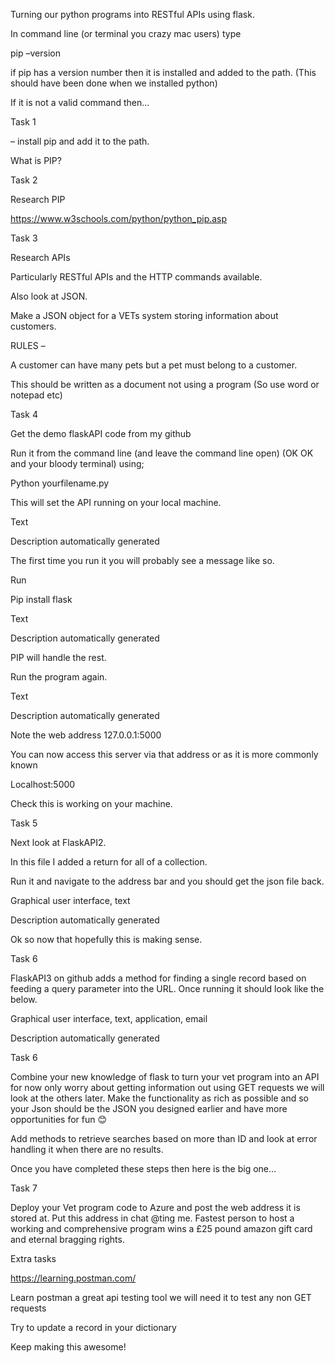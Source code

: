 Turning our python programs into RESTful APIs using flask. 
 
In command line (or terminal you crazy mac users) type  

pip –version 

if pip has a version number then it is installed and added to the path.  (This should have been done when we installed python) 

If it is not a valid command then… 

Task 1 

 – install pip and add it to the path. 


What is PIP? 

Task 2 

Research PIP 

https://www.w3schools.com/python/python_pip.asp 
 

Task 3 

Research APIs 

Particularly RESTful APIs and the HTTP commands available. 

Also look at JSON. 

Make a JSON object for a VETs system storing information about customers.   

RULES –  

A customer can have many pets but a pet must belong to a customer. 

This should be written as a document not using a program (So use word or notepad etc) 


Task 4 

Get the demo flaskAPI code from my github 

Run it from the command line (and leave the command line open) (OK OK and your bloody terminal) using; 

Python yourfilename.py 

This will set the API running on your local machine. 

Text

Description automatically generated 

The first time you run it you will probably see a message like so. 

Run 

Pip install flask 

Text

Description automatically generated 

PIP will handle the rest. 

Run the program again. 

Text

Description automatically generated 

Note the web address 127.0.0.1:5000 

You can now access this server via that address or as it is more commonly known  

Localhost:5000 

Check this is working on your machine. 

Task 5 

Next look at FlaskAPI2. 

In this file I added a return for all of a collection. 

Run it and navigate to the address bar and you should get the json file back. 

Graphical user interface, text

Description automatically generated 

Ok so now that hopefully this is making sense. 

Task 6 

FlaskAPI3 on github adds a method for finding a single record based on feeding a query parameter into the URL.  Once running it should look like the below. 

Graphical user interface, text, application, email

Description automatically generated 

Task 6 

Combine your new knowledge of flask to turn your vet program into an API for now only worry about getting information out using GET requests we will look at the others later.  Make the functionality as rich as possible and so your Json should be the JSON you designed earlier and have more opportunities for fun 😊 

Add methods to retrieve searches based on more than ID and look at error handling it when there are no results. 

Once you have completed these steps then here is the big one… 
 
Task 7 

Deploy your Vet program code to Azure and post the web address it is stored at.  Put this address in chat @ting me.  Fastest person to host a working and comprehensive program wins a £25 pound amazon gift card and eternal bragging rights. 

Extra tasks 

https://learning.postman.com/ 

Learn postman a great api testing tool we will need it to test any non GET requests 

Try to update a record in your dictionary  

Keep making this awesome! 
